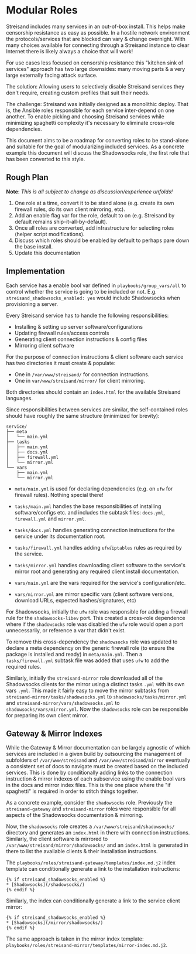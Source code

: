 Modular Roles
===============

Streisand includes many services in an out-of-box install. This helps make
censorship resistance as easy as possible. In a hostile network environment the
protocols/services that are blocked can vary & change overnight. With many
choices available for connecting through a Streisand instance to clear Internet
there is likely always a choice that will work!

For use cases less focused on censorship resistance this "kitchen sink of
services" approach has two large downsides: many moving parts & a very large
externally facing attack surface.

The solution: Allowing users to selectively disable Streisand services they
don't require, creating custom profiles that suit their needs.

The challenge: Streisand was initially designed as a monolithic deploy. That is,
the Ansible roles responsible for each service inter-depend on one another. To
enable picking and choosing Streisand services while minimizing spaghetti
complexity it's necessary to eliminate cross-role dependencies.

This document aims to be a roadmap for converting roles to be stand-alone and
suitable for the goal of modularizing included services. As a concrete example
this document will discuss the Shadowsocks role, the first role that has been
converted to this style.

Rough Plan
----------

**Note**: _This is all subject to change as discussion/experience unfolds!_

1. One role at a time, convert it to be stand alone (e.g. create its own
   firewall rules, do its own client mirroring, etc).
2. Add an enable flag var for the role, default to on (e.g. Streisand by default
   remains ship-it-all-by-default).
3. Once all roles are converted, add infrastructure for selecting roles (helper
   script modifications).
4. Discuss which roles should be enabled by default to perhaps pare down the
   base install.
5. Update this documentation

Implementation
--------------

Each service has a enable bool var defined in `playbooks/group_vars/all` to
control whether the service is going to be included or not. E.g.
`streisand_shadowsocks_enabled: yes` would include Shadowsocks when provisioning
a server.

Every Streisand service has to handle the following responsibilities:

* Installing & setting up server software/configurations
* Updating firewall rules/access controls
* Generating client connection instructions & config files
* Mirroring client software

For the purpose of connection instructions & client software each service has
two directories it must create & populate:

* One in `/var/www/streisand/` for connection instructions.
* One in `var/www/streisand/mirror/` for client mirroring.

Both directories should contain an `index.html` for the available Streisand
languages.

Since responsibilities between services are similar, the self-contained roles
should have roughly the same structure (minimized for brevity):

```
service/
├── meta
│   └── main.yml
├── tasks
│   ├── main.yml
│   ├── docs.yml
│   ├── firewall.yml
│   └── mirror.yml
└── vars
    ├── main.yml
    └── mirror.yml
```

* `meta/main.yml` is used for declaring dependencies (e.g. on `ufw` for
firewall rules). Nothing special there!

* `tasks/main.yml` handles the base responsibilities of installing
software/configs etc. and includes the subtask files: `docs.yml`,
`firewall.yml` and `mirror.yml`.

* `tasks/docs.yml` handles generating connection instructions for the service
under its documentation root.

* `tasks/firewall.yml` handles adding `ufw`/`iptables` rules as required by the
service.

* `tasks/mirror.yml` handles downloading client software to the service's mirror
root and generating any required client install documentation.

* `vars/main.yml` are the vars required for the service's configuration/etc.

* `vars/mirror.yml` are mirror specific vars (client software versions, download
    URLs, expected hashes/signatures, etc)

For Shadowsocks, initially the `ufw` role was responsible for adding a firewall
rule for the `shadowsocks-libev` port. This created a cross-role dependence
where if the `shadowsocks` role was disabled the `ufw` role would open a port
unnecessarily, or reference a var that didn't exist. 

To remove this cross-dependency the `shadowsocks` role was updated to declare
a meta dependency on the generic firewall role (to ensure the package is
installed and ready) in `meta/main.yml`. Then a `tasks/firewall.yml` subtask
file was added that uses `ufw` to add the required rules.

Similarly, initially the `streisand-mirror` role downloaded all of the
Shadowsocks clients for the mirror using a distinct tasks `.yml` with its own
vars `.yml`. This made it fairly easy to move the mirror subtasks from
`streisand-mirror/tasks/shadowsocks.yml` to
`shadowsocks/tasks/mirror.yml` and `streisand-mirror/vars/shadowsocks.yml` to
`shadowsocks/vars/mirror.yml`. Now the `shadowsocks` role can be responsible for
preparing its own client mirror.

Gateway & Mirror Indexes
------------------------------

While the Gateway & Mirror documentation can be largely agnostic of which
services are included in a given build by outsourcing the management of
subfolders of `/var/www/streisand` and `/var/www/streisand/mirror` eventually
a consistent set of docs to navigate must be created based on the included
services. This is done by conditionally adding links to the connection
instruction & mirror indexes of each subservice using the enable bool vars in
the docs and mirror index files.  This is the one place where the "if spaghetti"
is required in order to stitch things together.

As a concrete example, consider the `shadowsocks` role. Previously the
`streisand-gateway` and `streisand-mirror` roles were responsible for all
aspects of the Shadowsocks documentation & mirroring.

Now, the `shadowsocks` role creates a `/var/www/streisand/shadowsocks/`
directory and generates an `index.html` in there with connection instructions.
Similarly, the client software is mirrored to
`/var/www/streisand/mirror/shadowsocks/` and an `index.html` is generated in
there to list the available clients & their installation instructions.

The `playbooks/roles/streisand-gateway/templates/index.md.j2` index template can
conditionally generate a link to the installation instructions:

```
{% if streisand_shadowsocks_enabled %}
* [Shadowsocks](/shadowsocks/)
{% endif %}
```

Similarly, the index can conditionally generate a link to the service client mirror:

```
{% if streisand_shadowsocks_enabled %}
* [Shadowsocks](/mirror/shadowsocks/)
{% endif %}
```

The same approach is taken in the mirror index template:
`playbooks/roles/streisand-mirror/templates/mirror-index.md.j2`.
